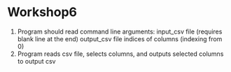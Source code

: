# Workshop6

1. Program should read command line arguments:
    input_csv file (requires blank line at the end)
    output_csv file 
    indices of columns (indexing from 0)
2. Program reads csv file, selects columns, 
   and outputs selected columns to output csv
